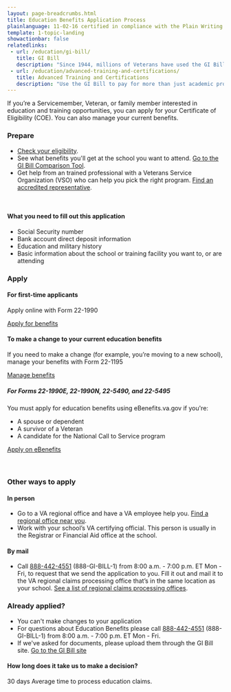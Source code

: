```yaml
---
layout: page-breadcrumbs.html
title: Education Benefits Application Process 
plainlanguage: 11-02-16 certified in compliance with the Plain Writing Act
template: 1-topic-landing
showactionbar: false
relatedlinks:
 - url: /education/gi-bill/
   title: GI Bill
   description: "Since 1944, millions of Veterans have used the GI Bill to pay for college"
 - url: /education/advanced-training-and-certifications/
   title: Advanced Training and Certifications
   description: "Use the GI Bill to pay for more than just academic programs"
---
```


If you’re a Servicemember, Veteran, or family member interested in education and training opportunities, you can apply for your Certificate of Eligibility (COE). You can also manage your current benefits.

### Prepare

- [Check your eligibility](/education/eligibility/).
- See what benefits you'll get at the school you want to attend. [Go to the GI Bill Comparison Tool](/gi-bill-comparison-tool/).
- Get help from an trained professional with a Veterans Service Organization (VSO) who can help you pick the right program. [Find an accredited representative](/disability-benefits/apply-for-benefits/help/index.html).

<div markdown="0"><br></div>

<div class="call-out" markdown="1">

#### What you need to fill out this application

- Social Security number
- Bank account direct deposit information
- Education and military history 
- Basic information about the school or training facility you want to, or are attending

</div>

### Apply

#### For first-time applicants

Apply online with Form 22-1990

<a class="usa-button-primary va-button-primary" href="/education/apply-for-education-benefits/application/1990/introduction">Apply for benefits</a>

#### To make a change to your current education benefits

If you need to make a change (for example, you’re moving to a new school), manage your benefits with Form 22-1195

<a href="/education/apply-for-education-benefits/application/1995" class="usa-button-primary usa-button-outline">Manage benefits</a>

<div class="usa-alert usa-alert-warning usa-content secondary" markdown="1">
	<div class="usa-alert-body">

##### For Forms 22-1990E, 22-1990N, 22-5490, and 22-5495

You must apply for education benefits using eBenefits.va.gov if you're:
- A spouse or dependent
- A survivor of a Veteran
- A candidate for the National Call to Service program

<div markdown="0">
	<a class="usa-button-primary usa-button-outline usa-button-outline-exit transparent" href="https://www.ebenefits.va.gov/ebenefits/vonapp">Apply on eBenefits</a>
</div>
</div>
</div>
<br>

<div markdown="0"><br></div>

### Other ways to apply

#### In person
- Go to a VA regional office and have a VA employee help you. [Find a regional office near you](/facilities).
- Work with your school’s VA certifying official. This person is usually in the Registrar or Financial Aid office at the school.

#### By mail
- Call <a href="tel:+18884424551">888-442-4551</a> (888-GI-BILL-1) from 8:00 a.m. - 7:00 p.m. ET Mon - Fri, to request that we send the application to you. Fill it out and mail it to the VA regional claims processing office that’s in the same location as your school. [See a list of regional claims processing offices](http://www.benefits.va.gov/gibill/regional_processing.asp).

### Already applied?

- You can't make changes to your application
- For questions about Education Benefits please call <a href="tel:+18884424551">888-442-4551</a> (888-GI-BILL-1) from 8:00 a.m. - 7:00 p.m. ET Mon - Fri.
- If we've asked for documents, please upload them through the GI Bill site. <a class="usa-button-primary" href="https://gibill.custhelp.com/app/home">Go to the GI Bill site</a>

#### How long does it take us to make a decision?

<div class="card information" markdown="0">
<span class="number">30 days</span>
<span class="description">Average time to process education claims.</span>
</div>

<div markdown="0"><br></div>
